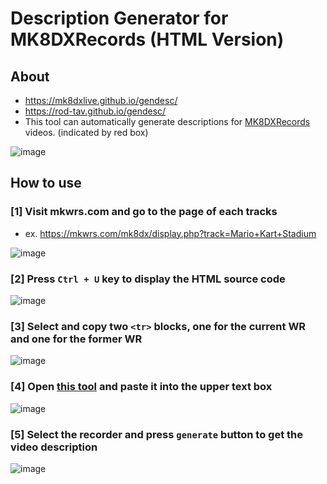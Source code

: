 # Description Generator for MK8DXRecords (HTML Version)

## About
- https://mk8dxlive.github.io/gendesc/
- https://rod-tav.github.io/gendesc/
- This tool can automatically generate descriptions for [MK8DXRecords](https://www.youtube.com/channel/UC_292L5mAJowD4LCCNZRbHg) videos.
(indicated by red box)

![image](https://user-images.githubusercontent.com/85337485/226291384-5c5e10df-4fb2-4e25-9941-940ae23f8bdd.png)

## How to use
### [1] Visit mkwrs.com and go to the page of each tracks
- ex. https://mkwrs.com/mk8dx/display.php?track=Mario+Kart+Stadium

![image](https://user-images.githubusercontent.com/85337485/226292878-d8ca439d-6121-4421-b8f2-78788cbfaf1c.png)

### [2] Press `Ctrl + U` key to display the HTML source code
![image](https://user-images.githubusercontent.com/85337485/226293018-ca49b9d6-ec39-4a32-b4fd-b7082d13057f.png)

### [3] Select and copy two `<tr>` blocks, one for the current WR and one for the former WR
![image](https://user-images.githubusercontent.com/85337485/226293314-db3ff4a2-bb31-4f7d-8c96-bf5079e4fab9.png)

### [4] Open [this tool](https://mk8dxlive.github.io/gendesc/) and paste it into the upper text box
![image](https://user-images.githubusercontent.com/85337485/226294583-fb68f4bd-9c1b-4ea7-b78d-b8c455590705.png)

### [5] Select the recorder and press `generate` button to get the video description
![image](https://user-images.githubusercontent.com/85337485/226296242-fc6cdf29-f88f-4f4e-9a04-3173b7d99119.png)
